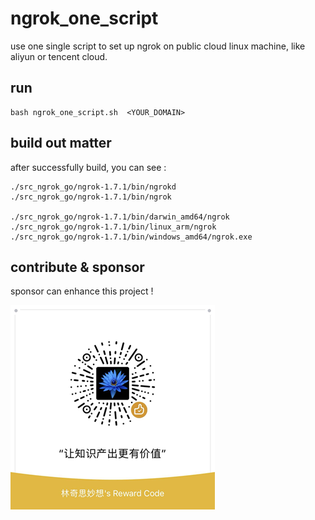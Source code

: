 # ngrok_one_script
use one single script to set up ngrok on public cloud linux machine, like aliyun or tencent cloud.

## run 
```
bash ngrok_one_script.sh  <YOUR_DOMAIN>
```

## build out matter
after successfully build, you can see :
```
./src_ngrok_go/ngrok-1.7.1/bin/ngrokd
./src_ngrok_go/ngrok-1.7.1/bin/ngrok

./src_ngrok_go/ngrok-1.7.1/bin/darwin_amd64/ngrok
./src_ngrok_go/ngrok-1.7.1/bin/linux_arm/ngrok
./src_ngrok_go/ngrok-1.7.1/bin/windows_amd64/ngrok.exe
```

## contribute & sponsor
sponsor can enhance this project !


![jd](./img/jd_reward_code_small.png)
